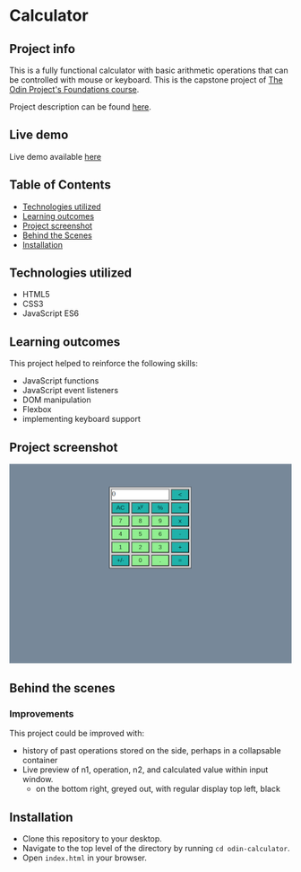 # Calculator

## Project info

This is a fully functional calculator with basic arithmetic operations that can be controlled with mouse or keyboard. This is the capstone project of [The Odin Project's Foundations course](https://www.theodinproject.com/paths/foundations/courses/foundations).

Project description can be found [here](https://www.theodinproject.com/lessons/foundations-calculator).


## Live demo

Live demo available [here](https://jcampbell57.github.io/odin-calculator/)


## Table of Contents

* [Technologies utilized](#technologies-utilized)
* [Learning outcomes](#learning-outcomes)
* [Project screenshot](#project-screenshot)
* [Behind the Scenes](#behind-the-scenes)
* [Installation](#installation)


## Technologies utilized

- HTML5
- CSS3
- JavaScript ES6


## Learning outcomes

This project helped to reinforce the following skills:

- JavaScript functions
- JavaScript event listeners
- DOM manipulation
- Flexbox
- implementing keyboard support


## Project screenshot

![Calculator](assets/calculator-600w.png)


## Behind the scenes

### Improvements

This project could be improved with:

- history of past operations stored on the side, perhaps in a collapsable container
- Live preview of n1, operation, n2, and calculated value within input window. 
    - on the bottom right, greyed out, with regular display top left, black


## Installation

- Clone this repository to your desktop.
- Navigate to the top level of the directory by running `cd odin-calculator`.
- Open `index.html` in your browser.
